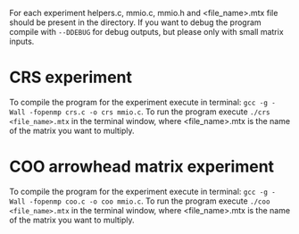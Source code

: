 For each experiment helpers.c, mmio.c, mmio.h and <file_name>.mtx file should be present in the directory. If you want to debug the program compile with `--DDEBUG` for debug outputs, but please only with small matrix inputs.

# CRS experiment
To compile the program for the experiment execute in terminal: `gcc -g -Wall -fopenmp crs.c -o crs mmio.c`. To run the program execute `./crs <file_name>.mtx` in the terminal window, where <file_name>.mtx is the name of the matrix you want to multiply. 

# COO arrowhead matrix experiment
To compile the program for the experiment execute in terminal: `gcc -g -Wall -fopenmp coo.c -o coo mmio.c`. To run the program execute `./coo <file_name>.mtx` in the terminal window, where <file_name>.mtx is the name of the matrix you want to multiply. 
